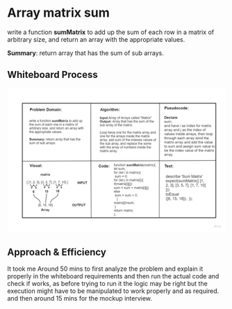 # Array matrix sum
<!-- Description of the challenge -->
write a function **sumMatrix** to add up the sum of each row in a matrix of arbitrary size, and return an array with the appropriate values.

**Summary**: return array that has the sum of sub arrays.

## Whiteboard Process
![](array-matrix-sum.jpg)

## Approach & Efficiency
It took me Around 50 mins to first analyze the problem and explain it properly in the whiteboard requirements and then run the actual code and check if works, as before trying to run it the logic may be right but the execution might have to be manipulated to work properly and as required.
and then around 15 mins for the mockup interview.